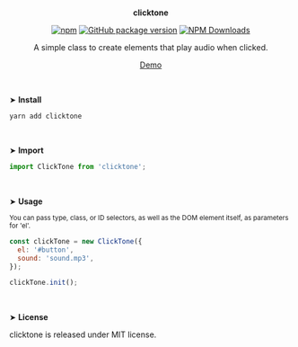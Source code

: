 <br>
<p align="center"><strong>clicktone</strong></p>

<div align="center">

[![npm](https://img.shields.io/npm/v/clicktone.svg?colorB=brightgreen)](https://www.npmjs.com/package/clicktone)
[![GitHub package version](https://img.shields.io/github/package-json/v/ux-ui-pro/clicktone.svg)](https://github.com/ux-ui-pro/clicktone)
[![NPM Downloads](https://img.shields.io/npm/dm/clicktone.svg?style=flat)](https://www.npmjs.org/package/clicktone)

</div>

<p align="center">A simple class to create elements that play audio when clicked.</p>
<p align="center"><a href="https://n2q8x8.csb.app/">Demo</a></p>
<br>

&#10148; **Install**

```
yarn add clicktone
```

<br>

&#10148; **Import**

```javascript
import ClickTone from 'clicktone';
```
<br>

&#10148; **Usage**

<sup>You can pass type, class, or ID selectors, as well as the DOM element itself, as parameters for 'el'.</sup>
```javascript
const clickTone = new ClickTone({
  el: '#button',
  sound: 'sound.mp3',
});

clickTone.init();
```
<br>

&#10148; **License**

clicktone is released under MIT license.
